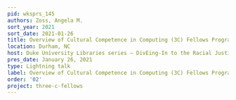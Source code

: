 ```yaml
---
pid: wksprs_145
authors: Zoss, Angela M.
sort_year: 2021
sort_date: 2021-01-26
title: Overview of Cultural Competence in Computing (3C) Fellows Program
location: Durham, NC
host: Duke University Libraries series – DivEing-In to the Racial Justice Roadmap
pres_date: January 26, 2021
type: Lightning talk
label: Overview of Cultural Competence in Computing (3C) Fellows Program
order: '02'
project: three-c-fellows
---
```

